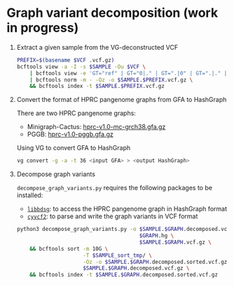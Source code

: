 # Graph variant decomposition (work in progress)

1. Extract a given sample from the VG-deconstructed VCF

    ```sh
    PREFIX=$(basename $VCF .vcf.gz)
    bcftools view -a -I -s $SAMPLE -Ou $VCF \
        | bcftools view -e 'GT="ref" | GT="0|." | GT=".|0" | GT=".|." | GT="."' -Ou \
        | bcftools norm -m - -Oz -o $SAMPLE.$PREFIX.vcf.gz \
	    && bcftools index -t $SAMPLE.$PREFIX.vcf.gz
    ```

2. Convert the format of HPRC pangenome graphs from GFA to HashGraph

    There are two HPRC pangenome graphs:
    
    - Minigraph-Cactus: [hprc-v1.0-mc-grch38.gfa.gz](https://s3-us-west-2.amazonaws.com/human-pangenomics/pangenomes/freeze/freeze1/minigraph-cactus/hprc-v1.0-mc-grch38.gfa.gz)
    - PGGB: [hprc-v1.0-pggb.gfa.gz](https://s3-us-west-2.amazonaws.com/human-pangenomics/pangenomes/freeze/freeze1/pggb/hprc-v1.0-pggb.gfa.gz)

    Using VG to convert GFA to HashGraph

    ```sh
    vg convert -g -a -t 36 <input GFA> > <output HashGraph>
    ```

3. Decompose graph variants

    `decompose_graph_variants.py` requires the following packages to be installed:

    - [`libbdsg`](https://github.com/vgteam/libbdsg): to access the HPRC pangenome graph in HashGraph format
    - [`cyvcf2`](https://github.com/brentp/cyvcf2): to parse and write the graph variants in VCF format
    
    ```sh
    python3 decompose_graph_variants.py -o $SAMPLE.$GRAPH.decomposed.vcf.gz \
                                           $GRAPH.hg \
                                           $SAMPLE.$GRAPH.vcf.gz \
        && bcftools sort -m 10G \
                         -T $SAMPLE_sort_tmp/ \
                         -Oz -o $SAMPLE.$GRAPH.decomposed.sorted.vcf.gz \
                         $SAMPLE.$GRAPH.decomposed.vcf.gz \
        && bcftools index -t $SAMPLE.$GRAPH.decomposed.sorted.vcf.gz
    ```

